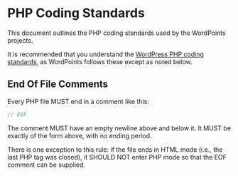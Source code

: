 # PHP Coding Standards

This document outlines the PHP coding standards used by the WordPoints projects.

It is recommended that you understand the [WordPress PHP coding
standards](http://make.wordpress.org/core/handbook/coding-standards/php/), as
WordPoints follows these except as noted below.

## End Of File Comments

Every PHP file MUST end in a comment like this:

```php
// EOF
```

The comment MUST have an empty newline above and below it. It MUST be exactly of the
form above, with no ending period.

There is one exception to this rule: if the file ends in HTML mode (i.e., the last
PHP tag was closed), it SHOULD NOT enter PHP mode so that the EOF comment can be
supplied.
